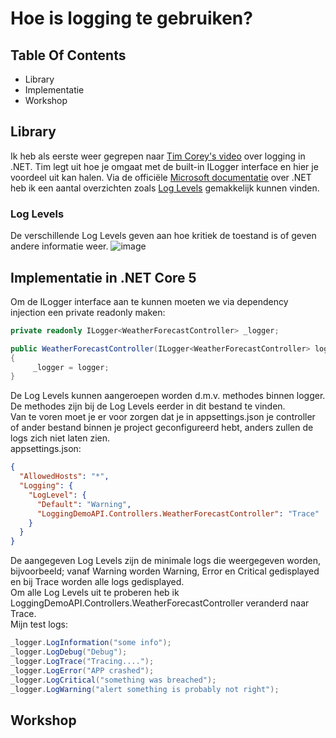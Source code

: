 # Hoe is logging te gebruiken?

## Table Of Contents
- Library
- Implementatie
- Workshop

## Library
Ik heb als eerste weer gegrepen naar [Tim Corey's video](https://www.youtube.com/watch?v=_iryZxv8Rxw&ab_channel=IAmTimCorey) over logging in .NET. Tim legt uit hoe je omgaat met de built-in ILogger interface en hier je voordeel uit kan halen. Via de officiële [Microsoft documentatie](https://docs.microsoft.com/en-us/dotnet/core/extensions/logging?tabs=command-line) over .NET heb ik een aantal overzichten zoals [Log Levels](https://docs.microsoft.com/en-us/dotnet/core/extensions/logging?tabs=command-line#log-level) gemakkelijk kunnen vinden.  
### Log Levels
De verschillende Log Levels geven aan hoe kritiek de toestand is of geven andere informatie weer.
![image](https://user-images.githubusercontent.com/58031089/120306557-42870e00-c2d2-11eb-8c45-487d23c1616e.png)  

## Implementatie in .NET Core 5
Om de ILogger interface aan te kunnen moeten we via dependency injection een private readonly maken:
```csharp
private readonly ILogger<WeatherForecastController> _logger;

public WeatherForecastController(ILogger<WeatherForecastController> logger)
{
     _logger = logger;
}
```  
De Log Levels kunnen aangeroepen worden d.m.v. methodes binnen logger. De methodes zijn bij de Log Levels eerder in dit bestand te vinden.  
Van te voren moet je er voor zorgen dat je in appsettings.json je controller of ander bestand binnen je project geconfigureerd hebt, anders zullen de logs zich niet laten zien.  
appsettings.json:  
```json
{
  "AllowedHosts": "*",
  "Logging": {
    "LogLevel": {
      "Default": "Warning",
      "LoggingDemoAPI.Controllers.WeatherForecastController": "Trace"
    }
  }
}
```  
De aangegeven Log Levels zijn de minimale logs die weergegeven worden, bijvoorbeeld; vanaf Warning worden Warning, Error en Critical gedisplayed en bij Trace worden alle logs gedisplayed.  
Om alle Log Levels uit te proberen heb ik LoggingDemoAPI.Controllers.WeatherForecastController veranderd naar Trace.  
Mijn test logs:  
```csharp
_logger.LogInformation("some info");
_logger.LogDebug("Debug");
_logger.LogTrace("Tracing....");
_logger.LogError("APP crashed");
_logger.LogCritical("something was breached");
_logger.LogWarning("alert something is probably not right");
```

## Workshop
